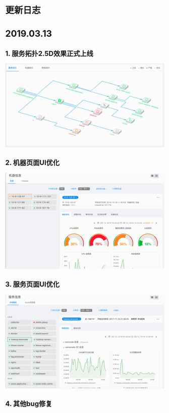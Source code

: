 # **更新日志**

# 2019.03.13

## 1. 服务拓扑2.5D效果正式上线
![](/part5/images/service_topo-19-03-13.png)

## 2. 机器页面UI优化
![](/part5/images/hosts-19-03-13.png)

## 3. 服务页面UI优化
![](/part5/images/services-19-03-13.png)

## 4. 其他bug修复

